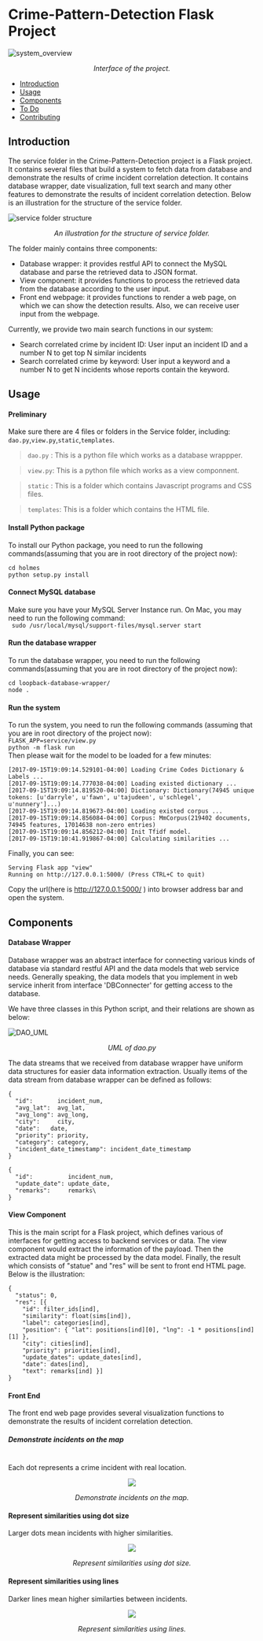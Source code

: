 # Crime-Pattern-Detection Flask Project
![system_overview](https://github.com/meowoodie/Crime-Pattern-Detection-for-APD/blob/Suyi/service/static/readme_img/System_overview.jpeg)

*<p align="center">Interface of the project.</p>*

* [Introduction](#Introduction)
* [Usage](#Usage)
* [Components](#Components)
* [To Do](#to-do)
* [Contributing](#contributing)


## Introduction
The service folder in the Crime-Pattern-Detection project is a Flask project. It contains several files that build a system to fetch data from database and demonstrate the results of crime incident correlation detection. It contains database wrapper, date visualization, full text search and many other features to demonstrate the results of incident correlation detection. Below is an illustration for the structure of the service folder. 

![service folder structure](https://github.com/meowoodie/Crime-Pattern-Detection-for-APD/blob/Suyi/service/static/readme_img/service_folder_structure.png)

*<p align="center">An illustration for the structure of service folder.</p>*

The folder mainly contains three components:

- Database wrapper: it provides restful API to connect the MySQL database and parse the retrieved data to JSON format.
- View component: it provides functions to process the retrieved data from the database according to the user input.
- Front end webpage: it provides functions to render a web page, on which we can show the detection results. Also, we can receive user input from the webpage.

Currently, we provide two main search functions in our system:
- Search correlated crime by incident ID: User input an incident ID and a number N to get top N similar incidents
- Search correlated crime by keyword: User input a keyword and a number N to get N incidents whose reports contain the keyword.

## Usage

#### Preliminary
Make sure there are 4 files or folders in the Service folder, including:  ```dao.py```,```view.py```,```static```,```templates```.<br />  
> ```dao.py``` : This is a python file which works as a database wrappper. 

> ```view.py```: This is a python file which works as a view componnent. 

> ```static``` : This is a folder which contains Javascript programs and CSS files.

> ```templates```: This is a folder which contains the HTML file.

#### Install Python package
To install our Python package, you need to run the following commands(assuming that you are in root directory of the project now):
```
cd holmes
python setup.py install
```

#### Connect MySQL database
Make sure you have your MySQL Server Instance run. 
On Mac, you may need to run the following command:<br />
``` sudo /usr/local/mysql/support-files/mysql.server start```

#### Run the database wrapper
To run the database wrapper, you need to run the following commands(assuming that you are in root directory of the project now):
```
cd loopback-database-wrapper/
node .
```

#### Run the system
To run the system, you need to run the following commands (assuming that you are in root directory of the project now):<br />
```FLASK_APP=service/view.py```<br />
```python -m flask run```<br />
Then please wait for the model to be loaded for a few minutes:
```
[2017-09-15T19:09:14.529101-04:00] Loading Crime Codes Dictionary & Labels ...
[2017-09-15T19:09:14.777038-04:00] Loading existed dictionary ...
[2017-09-15T19:09:14.819520-04:00] Dictionary: Dictionary(74945 unique tokens: [u'darryle', u'fawn', u'tajudeen', u'schlegel', u'nunnery']...)
[2017-09-15T19:09:14.819673-04:00] Loading existed corpus ...
[2017-09-15T19:09:14.856084-04:00] Corpus: MmCorpus(219402 documents, 74945 features, 17014638 non-zero entries)
[2017-09-15T19:09:14.856212-04:00] Init Tfidf model.
[2017-09-15T19:10:41.919867-04:00] Calculating similarities ...
```
Finally, you can see:
``` 
Serving Flask app "view"
Running on http://127.0.0.1:5000/ (Press CTRL+C to quit)
```
Copy the url(here is http://127.0.0.1:5000/ ) into browser address bar and open the system.

## Components

#### Database Wrapper

Database wrapper was an abstract interface for connecting various kinds of database via standard restful API and the data models that web service needs. Generally speaking, the data models that you implement in web service inherit from interface 'DBConnecter' for getting access to the database. 

We have three classes in this Python script, and their relations are shown as below:

![DAO_UML](https://github.com/meowoodie/Crime-Pattern-Detection-for-APD/blob/Suyi/service/static/readme_img/DAO_UML.png)

*<p align="center">UML of dao.py</p>*

The data streams that we received from database wrapper have uniform data structures for easier data information extraction.
Usually items of the data stream from database wrapper can be defined as follows:
```
{
  "id":       incident_num,
  "avg_lat":  avg_lat,
  "avg_long": avg_long,
  "city":     city,
  "date":   date,
  "priority": priority,
  "category": category,
  "incident_date_timestamp": incident_date_timestamp
}
```
```
{
  "id":          incident_num,
  "update_date": update_date,
  "remarks":     remarks\
}
```

#### View Component

This is the main script for a Flask project, which defines various of interfaces for getting access to backend services or data. The view component would extract the information of the payload. Then the extracted data might be processed by the data model. Finally, the result which consists of "statue" and "res" will be sent to front end HTML page. Below is the illustration:
```
{
  "status": 0,
  "res": [{
    "id": filter_ids[ind], 
    "similarity": float(sims[ind]), 
    "label": categories[ind],
    "position": { "lat": positions[ind][0], "lng": -1 * positions[ind][1] },
    "city": cities[ind],
    "priority": priorities[ind],
    "update_dates": update_dates[ind],
    "date": dates[ind],
    "text": remarks[ind] }]
}
```
#### Front End

The front end web page provides several visualization functions to demonstrate the results of incident correlation detection.

##### Demonstrate incidents on the map
<br>Each dot represents a crime incident with real location.</br>
<div align=center><img src="https://github.com/meowoodie/Crime-Pattern-Detection-for-APD/blob/Suyi/service/static/readme_img/dots_on_map.gif"/></div>

*<p align="center">Demonstrate incidents on the map.</p>*

#### Represent similarities using dot size
Larger dots mean incidents with higher similarities.
<div align=center><img src="https://github.com/meowoodie/Crime-Pattern-Detection-for-APD/blob/Suyi/service/static/readme_img/biggerdots.jpg"/></div>

*<p align="center">Represent similarities using dot size.</p>*

#### Represent similarities using lines
Darker lines mean higher similarties between incidents.
<div align=center><img src="https://github.com/meowoodie/Crime-Pattern-Detection-for-APD/blob/Suyi/service/static/readme_img/lines.gif"/></div>

*<p align="center">Represent similarities using lines.</p>*
